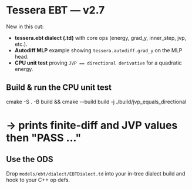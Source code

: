 # Tessera EBT — v2.7

New in this cut:
- **tessera.ebt dialect (.td)** with core ops (energy, grad_y, inner_step, jvp, etc.).
- **Autodiff MLP** example showing `tessera.autodiff.grad_y` on the MLP head.
- **CPU unit test** proving `JVP == directional derivative` for a quadratic energy.

## Build & run the CPU unit test
cmake -S . -B build && cmake --build build -j
./build/jvp_equals_directional
# -> prints finite-diff and JVP values then "PASS ..."

## Use the ODS
Drop `models/ebt/dialect/EBTDialect.td` into your in-tree dialect build and hook to your C++ op defs.
